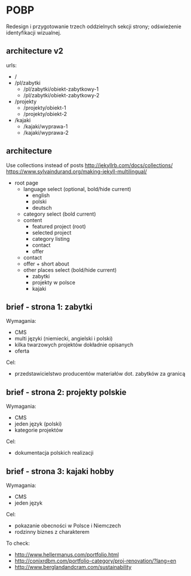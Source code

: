 # POBP

Redesign i przygotowanie trzech oddzielnych sekcji strony; odświeżenie identyfikacji wizualnej.

## architecture v2

urls:

- /
- /pl/zabytki
    - /pl/zabytki/obiekt-zabytkowy-1
    - /pl/zabytki/obiekt-zabytkowy-2
- /projekty
    - /projekty/obiekt-1
    - /projekty/obiekt-2
- /kajaki
    - /kajaki/wyprawa-1
    - /kajaki/wyprawa-2

## architecture

Use collections instead of posts http://jekyllrb.com/docs/collections/
https://www.sylvaindurand.org/making-jekyll-multilingual/

- root page
    - language select (optional, bold/hide current)
        - english
        - polski
        - deutsch
    - category select (bold current)
    - content
        - featured project (root)
        - selected project
        - category listing
        - contact
        - offer
    - contact
    - offer + short about
    - other places select (bold/hide current)
        - zabytki
        - projekty w polsce
        - kajaki

## brief - strona 1: zabytki

Wymagania:
- CMS
- multi języki (niemiecki, angielski i polski)
- kilka twarzowych projektów dokładnie opisanych
- oferta

Cel:
- przedstawicielstwo producentów materiałów dot. zabytków za granicą

## brief - strona 2: projekty polskie

Wymagania:
- CMS
- jeden język (polski)
- kategorie projektów

Cel:
- dokumentacja polskich realizacji

## brief - strona 3: kajaki hobby

Wymagania:
- CMS
- jeden język

Cel:
- pokazanie obecności w Polsce i Niemczech
- rodzinny biznes z charakterem


To check:
- http://www.hellermanus.com/portfolio.html
- http://conixrdbm.com/portfolio-category/proj-renovation/?lang=en
- http://www.berglandandcram.com/sustainability
